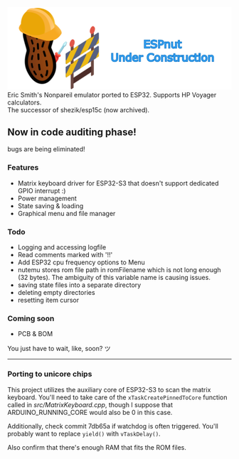 [![](markdownAssets/banner.png)](https://github.com/shezik/espnut)  
Eric Smith's Nonpareil emulator ported to ESP32. Supports HP Voyager calculators.  
The successor of shezik/esp15c (now archived).

## Now in code auditing phase!
bugs are being eliminated!

### Features
- Matrix keyboard driver for ESP32-S3 that doesn't support dedicated GPIO interrupt :)
- Power management
- State saving & loading
- Graphical menu and file manager

### Todo
- Logging and accessing logfile
- Read comments marked with '!!'
- Add ESP32 cpu frequency options to Menu
- nutemu stores rom file path in romFilename which is not long enough (32 bytes). The ambiguity of this variable name is causing issues.
- saving state files into a separate directory
- deleting empty directories
- resetting item cursor

### Coming soon
- PCB & BOM

You just have to wait, like, soon? ツ  

----------------

### Porting to unicore chips
This project utilizes the auxiliary core of ESP32-S3 to scan the matrix keyboard. You'll need to take care of the `xTaskCreatePinnedToCore` function called in *src/MatrixKeyboard.cpp*, though I suppose that ARDUINO_RUNNING_CORE would also be 0 in this case.

Additionally, check commit 7db65a if watchdog is often triggered. You'll probably want to replace `yield()` with `vTaskDelay()`.

Also confirm that there's enough RAM that fits the ROM files.
